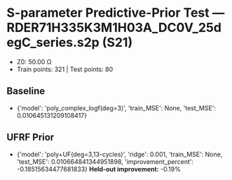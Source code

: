 # S-parameter Predictive-Prior Test — RDER71H335K3M1H03A_DC0V_25degC_series.s2p (S21)
- Z0: 50.00 Ω
- Train points: 321  |  Test points: 80

## Baseline
- {'model': 'poly_complex_logf(deg=3)', 'train_MSE': None, 'test_MSE': 0.010645131209108417}

## UFRF Prior
- {'model': 'poly+UF(deg=3,13-cycles)', 'ridge': 0.001, 'train_MSE': None, 'test_MSE': 0.010664841344951898, 'improvement_percent': -0.18515634477681833}
**Held-out improvement:** -0.19%